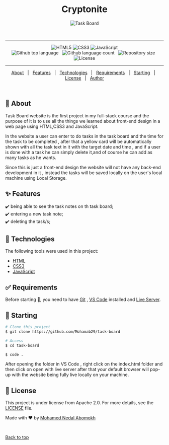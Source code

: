 
<h1 align="center" id="top">Cryptonite</h1>

<div align="center" > 
  <img src="assets/images/mockup.jpg" alt="Task Board" 
  />

  &#xa0;

</div>

<hr>

<p align="center">
    <img alt="HTML5" src="https://img.shields.io/badge/html5%20-%23E34F26.svg?&style=for-the-badge&logo=html5&logoColor=white"/>
    <img alt="CSS3" src="https://img.shields.io/badge/css3%20-%231572B6.svg?&style=for-the-badge&logo=css3&logoColor=white"/>
    <img alt="JavaScript" src="https://img.shields.io/badge/javascript%20-%23323330.svg?&style=for-the-badge&logo=javascript&logoColor=%23F7DF1E"/>
    <br>
    <img alt="Github top language" src="https://img.shields.io/github/languages/top/Mohamab29/task-board?style=flat-square&color=blueviolet">
    &#xa0;
    <img alt="Github language count" src="https://img.shields.io/github/languages/count/Mohamab29/task-board?style=flat-square&color=blueviolet">
     &#xa0;
    <img alt="Repository size" src="https://img.shields.io/github/repo-size/Mohamab29/task-board?style=flat-square&color=blueviolet">
    &#xa0;
    <img alt="License" src="https://img.shields.io/github/license/Mohamab29/task-board?style=flat-square&logo=appveyor&color=blueviolet">

</p>

<hr>

<p align="center">
  <a href="#dart-about">About</a> &#xa0; | &#xa0;
  <a href="#sparkles-features">Features</a> &#xa0; | &#xa0;
  <a href="#rocket-technologies">Technologies</a> &#xa0; | &#xa0;
  <a href="#white_check_mark-requirements">Requirements</a> &#xa0; | &#xa0;
  <a href="#checkered_flag-starting">Starting</a> &#xa0; | &#xa0;
  <a href="#memo-license">License</a> &#xa0; | &#xa0;
  <a href="https://github.com/Mohamab29" target="_blank">Author</a>
</p>

<br>

## :dart: About ##

Task Board website is the first project in my full-stack course and the purpose of it is to use all the things we learned about front-end design in a web page using HTML,CSS3 and JavaScript.

In the website a user can enter to do tasks in the task board and the time for the task to be completed , after that a yellow card will be automatically shown with all the task text in it with the target date and time , and if a user is done with a task he can simply delete it,and of course he can add as many tasks as he wants.

Since this is just a front-end design the website will not have any back-end development in it
, instead the tasks will be saved locally on the user's local machine using Local Storage. 

## :sparkles: Features ##

:heavy_check_mark: being able to see the task notes on th task board; \
:heavy_check_mark: entering a new task note; \
:heavy_check_mark: deleting the task/s;

## :rocket: Technologies ##

The following tools were used in this project:

- [HTML](https://html.com/)
- [CSS3](https://developer.mozilla.org/en-US/docs/Web/CSS/)
- [JavaScript](https://www.javascript.com/)

## :white_check_mark: Requirements ##

Before starting :checkered_flag:, you need to have [Git](https://git-scm.com) , [VS Code](https://code.visualstudio.com/) installed and [Live Server](https://marketplace.visualstudio.com/items?itemName=ritwickdey.LiveServer).

## :checkered_flag: Starting ##

```bash
# Clone this project
$ git clone https://github.com/Mohamab29/task-board

# Access
$ cd task-board

$ code .

```

After opening the folder in VS Code , right click on the index.html folder and then click on open with live server after that your default browser will pop-up with the website being fully live locally on your machine.

## :memo: License ##

This project is under license from Apache 2.0.
For more details, see the [LICENSE](LICENSE) file.


Made with :heart: by <a href="https://github.com/Mohamab29" target="_blank">Mohamed Nedal Abomokh</a>

&#xa0;

<a href="#top">Back to top</a>
